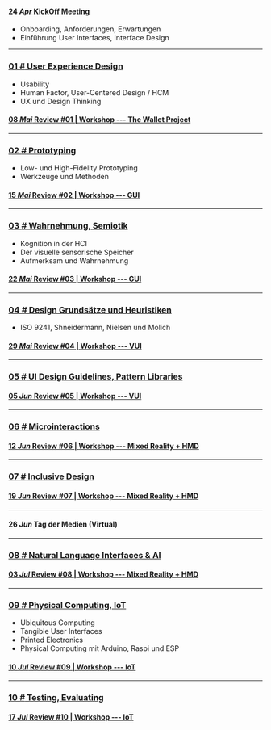 #### [**24 _Apr_** KickOff Meeting](L00)
- Onboarding, Anforderungen, Erwartungen
- Einführung User Interfaces, Interface Design

---

### [**01 _#_** User Experience Design](L01)  
- Usability
- Human Factor, User-Centered Design / HCM
- UX und Design Thinking

#### [**08 _Mai_** Review #01 | Workshop --- The Wallet Project](L01/#aufgabe)

---

### [**02 _#_** Prototyping](L02)  
- Low- und High-Fidelity Prototyping
- Werkzeuge und Methoden


#### [**15 _Mai_** Review #02 | Workshop --- GUI](L02/#aufgabe)

---

### [**03 _#_** Wahrnehmung, Semiotik](L03)
- Kognition in der HCI
- Der visuelle sensorische Speicher
- Aufmerksam und Wahrnehmung

#### [**22 _Mai_** Review #03 | Workshop --- GUI](L03/#aufgabe)

---

### [**04 _#_** Design Grundsätze und Heuristiken](L04)
- ISO 9241, Shneidermann, Nielsen und Molich

#### [**29 _Mai_** Review #04 | Workshop --- VUI](L04/#aufgabe)

---

### [**05 _#_** UI Design Guidelines, Pattern Libraries](L05)

#### [**05 _Jun_** Review #05 | Workshop --- VUI](L05/#aufgabe)

---

### [**06 _#_** Microinteractions](L06)

#### [**12 _Jun_** Review #06 | Workshop --- Mixed Reality + HMD](L06/#aufgabe)

---

### [**07 _#_** Inclusive Design](L07)

#### [**19 _Jun_** Review #07 | Workshop --- Mixed Reality + HMD](L07/#aufgabe)

---

#### **26 _Jun_** Tag der Medien (Virtual)

---

### [**08 _#_** Natural Language Interfaces & AI](L08)

#### [**03 _Jul_** Review #08 | Workshop --- Mixed Reality + HMD](L08/#aufgabe)

---

### [**09 _#_** Physical Computing, IoT](L09)
- Ubiquitous Computing
- Tangible User Interfaces
- Printed Electronics
- Physical Computing mit Arduino, Raspi und ESP

#### [**10 _Jul_** Review #09 | Workshop --- IoT](L09/#aufgabe)


---


### [**10 _#_** Testing, Evaluating](L10)

#### [**17 _Jul_** Review #10 | Workshop --- IoT](L10/#aufgabe)


